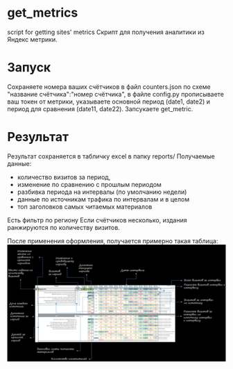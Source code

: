 # get_metrics
script for getting sites' metrics
Скрипт для получения аналитики из Яндекс метрики.

# Запуск
Сохраняете номера ваших счётчиков в файл counters.json по схеме "название счётчика":"номер счётчика", в файле config.py прописываете ваш токен от метрики, указываете основной период (date1, date2) и период для сравнения (date11, date22). Запсукаете get_metric.

# Результат
Результат сохраняется в табличку excel в папку reports/
Получаемые данные: 

- количество визитов за период,
- изменение по сравнению с прошлым периодом
- разбивка периода на интервалы (по умолчанию недели)
- данные по источникам трафика по интервалам и в целом
- топ заголовков самых читаемых материалов

Есть фильтр по региону
Если счётчиков несколько, издания ранжируются по количеству визитов.

После применения оформления, получается примерно такая таблица:
![My Image](table.jpg)

